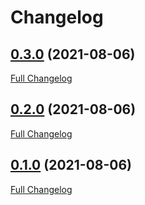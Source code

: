 # Changelog

## [0.3.0](https://github.com/lucasdittrichzup/changelog-action-test/tree/0.3.0) (2021-08-06)

[Full Changelog](https://github.com/lucasdittrichzup/changelog-action-test/compare/0.2.0...0.3.0)

## [0.2.0](https://github.com/lucasdittrichzup/changelog-action-test/tree/0.2.0) (2021-08-06)

[Full Changelog](https://github.com/lucasdittrichzup/changelog-action-test/compare/0.1.0...0.2.0)

## [0.1.0](https://github.com/lucasdittrichzup/changelog-action-test/tree/0.1.0) (2021-08-06)

[Full Changelog](https://github.com/lucasdittrichzup/changelog-action-test/compare/860617fd6b84d3f96c9375842d21a1a3124ad30b...0.1.0)
